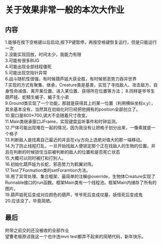 关于效果非常一般的本次大作业
=====
内容
----
1.能够在按下空格键以后启动,按下P键暂停，再按空格键恢复运行，但是只能运行一次<br>
2.没能实现回放，时间太少，我能力有限<br>
3.可能有很多BUG<br>
4.可能出现全部线程僵死<br>
5.可能出现空指针异常<br>
6.战斗随机性很强，有时候葫芦娃大获全胜，有时候邪恶势力吞并世界<br>
7.实现的方式有聚集、继承，Creature类是基类，实现了寻找敌人、攻击敌方、自身性命减值、离开某位置、进入某位置、获得所在位置等方法；
8.同样是爷爷生葫芦娃、蛇精生蝎子、蝎子生小弟<br>
9.Ground类实现了一个功能，那就是获得其上的某一位置（利用横纵坐标x,y），其余基本没有，当然其在初始化时已经把他拥有的position全部创立了。<br>
10.窗口是800*700,调大不会随着尺寸改变。<br>
11.Main类继承窗口JFrame，实现键盘监听事件和时钟监测。<br>
12.尸体可能出现堆在一起的情况，因为我没有让把格子划分出来，一像素就是一个格子<br>
13.判断敌人是找离自己最近的并且在x\y方向上选绝对值大的那一端移动。<br>
14.为了防止线程打乱，一旦开始找敌人便锁定那个正在找敌人的生物的位置，并且在判断的时候锁住当前被判断的敌人的位置和是否死亡状态<br>
15.大概可以同时被打和打别人。<br>
16.初始化葫芦娃为长蛇，邪恶势力为鹤翼对阵。<br>
17.Test了Formation类的setForamtion方法。<br>
18.用了异常处理、集合框架、最简单的注解@override，生物体Creature实现了Runnable接口的run函数。框架Main类有一个线程池。框架Main内储存了所有的图片。<br>
19.葫芦娃死后变成对应颜色的葫芦，爷爷死后变成坟墓，妖怪死后变成鬼<br>
20.应该没了，毕竟简陋。<br>

最后
----
附带之前交的还没被收的全部作业<br>
望曹老板原谅我这一个也许连mvn test都弄不起来的简陋代码，新年快乐。

